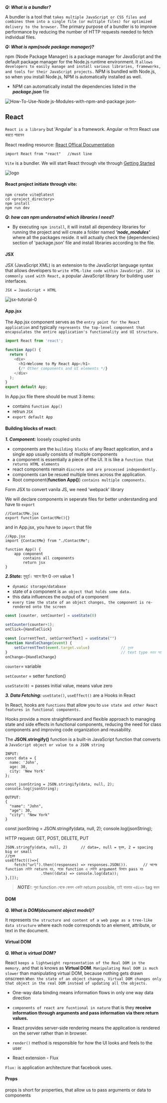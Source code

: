 

**_Q: What is a bundler?_**

A bundler is a tool that `takes multiple JavaScript or CSS files and combines them into a single file (or multiple files) for optimized delivery to the browser.` The primary purpose of a bundler is to improve performance by reducing the number of HTTP requests needed to fetch individual files.

**_Q: What is npm(node package manager)?_**

npm (Node Package Manager) is a package manager for JavaScript and the default package manager for the Node.js runtime environment. It `allows developers to easily manage and install various libraries, frameworks, and tools for their JavaScript projects.` NPM is bundled with Node.js, so when you install Node.js, NPM is automatically installed as well.
- NPM can automatically install the dependencies listed in the _**package.json**_ file

![How-To-Use-Node js-Modules-with-npm-and-package json-](https://github.com/Mohsem35/DevOps/assets/58659448/e98372f8-5bb7-4133-8a66-ce742576528b)


## React

`React is a library` but 'Angular' is a framework. Angular এর ভিতরে React use করতে পারবেন 


React reading resource: [React Offical Documentation](https://react.dev/learn)

```
import React from "react"   //must line
```

`Vite` is a bundler. We will start React through vite through [Getting Started](https://vitejs.dev/guide/)

![logo](https://github.com/Mohsem35/DevOps/assets/58659448/e54d6164-9225-402b-9f31-2489d3ad7d26)



#### React project initiate through vite: 
```
npm create vite@latest
cd <project_directory>
npm install
npm run dev 
```

**_Q: how can npm undersatnd which libraries I need?_**

- By executing `npm install`, it will install all dependecy libraries for running the project and will create a folder named **_'node_modules'_** where all the packages reside.
it will actually check the {dependencies} section of 'package.json' file and install libraries according to the file.




#### JSX 

JSX (JavaScript XML) is an extension to the JavaScript language syntax that allows developers to `write HTML-like code within JavaScript. JSX is commonly used with React,` a popular JavaScript library for building user interfaces.

`JSX = JavaScript + HTML`

![jsx-tutorial-0](https://github.com/Mohsem35/DevOps/assets/58659448/a5e3aa16-24dd-442a-ad0c-27fa4e24d83d)

#### App.jsx

The App.jsx component serves as the `entry point for the React application` and typically `represents the top-level component that encapsulates the entire application's functionality and UI structure.`

```js
import React from 'react';

function App() {
  return (
    <div>
      <h1>Welcome to My React App</h1>
      {/* Other components and UI elements */}
    </div>
  );
}
export default App;
```

In App.jsx file there should be must 3 items:
- contains `function App()`
- retrun `JSX`
- `export default App`


#### Building blocks of react:

**_1. Component:_** loosely coupled units

- components are the `building blocks` of any React application, and a single app usually consists of multiple components
- a component is essentially a piece of the UI. It is like a `function that returns HTML elements`
- react components remain `discrete and are processed independently.`
- components can be resued multiple times across the application.
- Root component(**function App()**) `contains multiple components.`

Form JSX to convert vanila JS, we need 'webpack' library 

We will declare components in seperate files for better understanding and have to `export` 

```
//ContactMe.jsx
export function ContactMe(){}
```
and in App.jsx, you have to `import` that file

```
//App.jsx
import {ContactMe} from "./ContactMe";

function App() {
    app component
        contains all components
        return jsx
}
```

**_2.State:_** মুহূর্ত। আগে ছিল 0 এখন value 1

- `dynamic storage/database`
- state of a component is `an object that holds some data.`
- this data influences the output of a component
- `every time the state of an object changes, the component is re-rendered onto the screen`


```js
const [counter, setCounter] = useState(0)

setCounter(counter+1);
onClick={HandleClick}

const [currentText, setCurrentText] = useState("")
function HandleChange(event) {
    setCurrentText(event.target.value)              // মুখস্ত
}                                                   // text type করার সাথে সাথে UI change হবে
onChange={HandleChange} 
```

`counter`= variable

`setCounter` = setter function()

`useState(0)` = passes initial value, means value zero



**_3. Data Fetching:_**  `useState()`, `useEffect()` are a Hooks in React

In React, hooks are `functions` that allow you to `use state and other React features in functional components.`
<p>Hooks provide a more straightforward and flexible approach to managing state and side effects in functional components, reducing the need for class components and improving code organization and reusability.</p>


The **JSON.stringify()** function is a built-in JavaScript function that converts a `JavaScript object or value to a JSON string`

```
INPUT:
const data = {
  name: 'John',
  age: 30,
  city: 'New York'
};

const jsonString = JSON.stringify(data, null, 2);
console.log(jsonString);
```

```
OUTPUT:
{
  "name": "John",
  "age": 30,
  "city": "New York"
}
```


const jsonString = JSON.stringify(data, null, 2);
console.log(jsonString);


HTTP request: GET, POST, DELETE, PUT

```
JSON.stringfy(data, null, 2)      // data=, null = মুখস্ত, 2 = spacing big or small
//মুখস্ত
useEffect(()=>{
    fetch("url").then((responses) => responses.JSON()).       // আগের function যেইটা return হয়, পরের function এ সেইটা argument হিসাবে pass হয়
                .then((data) => console.log(data));
},[]);
```

> **_NOTE:_**: পুরা function থেকে কেবল একটা return possible, তাই বারবার `<div>` tag করব



#### DOM 

**_Q. What is DOM(document object model)?_**

It represents `the structure and content of a web page as a tree-like data structure` where each node corresponds to an element, attribute, or text in the document.

#### Virtual DOM

**_Q. What is virtual DOM?_**

React `keeps a lightweight representation of the Real DOM in the memory,` and that is knows as **Virtual DOM**.
`Manipulating Real DOM is much slower` than manipulating virtual DOM, because nothing gets drawn onscreen
`When the state of an object changes, Virtual DOM changes only that object in the real DOM instead of updating all the objects.`

- One-way data binding means information flows in only one way data direction

- `components of react are fucntional in nature` that is they **receive information through arguments and pass information via there return values.**
- React provides server-side rendering means the application is rendered on the server rather than in browser.
- `render()` method is responsible for how the UI looks and feels to the user


- React extension - Flux

`Flux:` is application architecture that facebook uses.

#### Props
props is short for properties, that allow us to pass arguments or data to components

